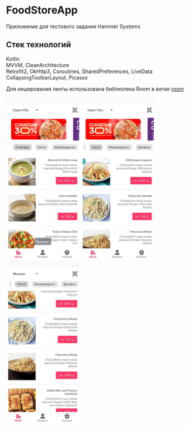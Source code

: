 # FoodStoreApp
 Приложение для тестового задания Hammer Systems
 ## Стек технологий
 Kotlin <br>
 MVVM, CleanArchitecture <br>
 Retrofit2, OkHttp3, Coroutines, SharedPreferences, LiveData <br>
 CollapsingToolbarLayout, Picasso

Для кеширования ленты использована библиотека Room в ветке  <a href="https://github.com/sssofi0101/FoodStoreApp/tree/room">room</a>
<div style="display">
<img src="https://github.com/sssofi0101/FoodStoreApp/raw/pictures/images/screenshot1.jpg" width = "200">
<img src="https://github.com/sssofi0101/FoodStoreApp/raw/pictures/images/screenshot2.jpg" width = "200">
<img src="https://github.com/sssofi0101/FoodStoreApp/raw/pictures/images/screenshot3.jpg" width = "200">
</div>
